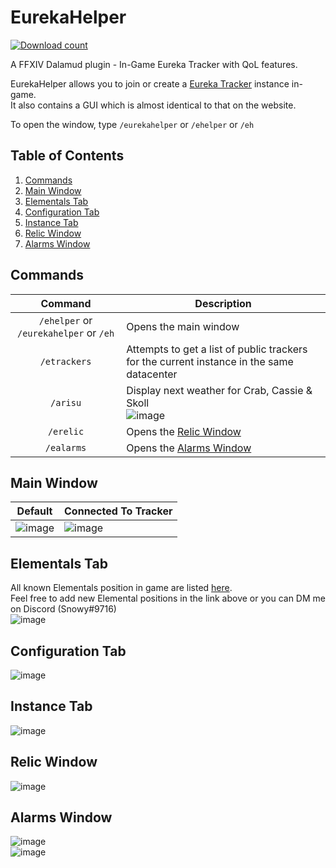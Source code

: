 # EurekaHelper
[![Download count](https://img.shields.io/endpoint?url=https://vz32sgcoal.execute-api.us-east-1.amazonaws.com/EurekaHelper)](https://github.com/snooooowy/EurekaHelper)  
 
A FFXIV Dalamud plugin - In-Game Eureka Tracker with QoL features.  

EurekaHelper allows you to join or create a [Eureka Tracker](https://ffxiv-eureka.com/) instance in-game.  
It also contains a GUI which is almost identical to that on the website.  

To open the window, type `/eurekahelper` or `/ehelper` or `/eh`

## Table of Contents
1. [Commands](#commands)
2. [Main Window](#main-window)
3. [Elementals Tab](#elementals-tab)
4. [Configuration Tab](#configuration-tab)
5. [Instance Tab](#instance-tab)
6. [Relic Window](#relic-window)
7. [Alarms Window](#alarms-window)

## Commands
| Command | Description |
|:-------:|-------------|
| `/ehelper` or `/eurekahelper` or `/eh` | Opens the main window |
| `/etrackers` | Attempts to get a list of public trackers for the current instance in the same datacenter |
| `/arisu` | Display next weather for Crab, Cassie & Skoll<br />![image](https://user-images.githubusercontent.com/34697265/223168197-4dc544ae-c467-4b17-a754-b2835ff4e7e0.png) |
| `/erelic` | Opens the [Relic Window](#relic-window) |
| `/ealarms` | Opens the [Alarms Window](#alarms-window) |

## Main Window
| Default | Connected To Tracker |
|:-------:|----------------------|
| ![image](https://user-images.githubusercontent.com/34697265/230734206-ed781c1a-16cb-47bb-bfa9-3312a6544a06.png) | ![image](https://user-images.githubusercontent.com/34697265/231217093-41724e98-44e1-444d-b09b-cd35a377b1ae.png) |

## Elementals Tab
All known Elementals position in game are listed [here](https://github.com/snooooowy/EurekaHelper/issues/13).  
Feel free to add new Elemental positions in the link above or you can DM me on Discord (Snowy#9716)  
![image](https://user-images.githubusercontent.com/34697265/231217758-a0bd197e-dff4-4e64-ac78-f14d22ca1960.png)

## Configuration Tab
![image](https://user-images.githubusercontent.com/34697265/235935187-97466b2a-7d35-485d-aee0-23f5da3d0955.png)

## Instance Tab
![image](https://user-images.githubusercontent.com/34697265/230734398-fc07cca2-934b-40ea-8170-6645f5942d9a.png)

## Relic Window
![image](https://user-images.githubusercontent.com/34697265/236366300-6039df37-7bdd-4b29-96df-5ef5642cc2f7.png)

## Alarms Window
![image](https://github.com/snooooowy/EurekaHelper/assets/34697265/1c50bb02-4242-4466-bcb7-8e82f93df49a)  
![image](https://github.com/snooooowy/EurekaHelper/assets/34697265/64460d46-f3ff-4ba9-b960-26533f3cb494)



